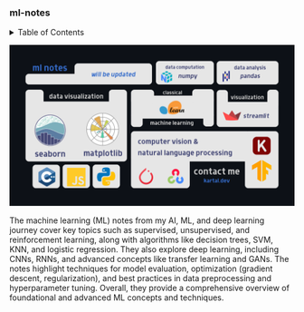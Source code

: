 ### ml-notes

<!-- TABLE OF CONTENTS -->
<details>
  <summary>Table of Contents</summary>
  <ol>
    <li>
      <a href="#about-the-project">About The Project</a>
      <ul>
        <li><a href="#built-with">Built With</a></li>
      </ul>
    </li>
    <li>
      <a href="#getting-started">Getting Started</a>
      <ul>
        <li><a href="#prerequisites">Prerequisites</a></li>
        <li><a href="#installation">Installation</a></li>
      </ul>
    </li>
    <li><a href="#usage">Usage</a></li>
    <li><a href="#roadmap">Roadmap</a></li>
    <li><a href="#contributing">Contributing</a></li>
    <li><a href="#license">License</a></li>
    <li><a href="#contact">Contact</a></li>
    <li><a href="#acknowledgments">Acknowledgments</a></li>
  </ol>
</details>

<!-- ABOUT THE PROJECT -->

![alt text](images/main.png)

The machine learning (ML) notes from my AI, ML, and deep learning journey cover key topics such as supervised, unsupervised, and reinforcement learning, along with algorithms like decision trees, SVM, KNN, and logistic regression. They also explore deep learning, including CNNs, RNNs, and advanced concepts like transfer learning and GANs. The notes highlight techniques for model evaluation, optimization (gradient descent, regularization), and best practices in data preprocessing and hyperparameter tuning. Overall, they provide a comprehensive overview of foundational and advanced ML concepts and techniques.

